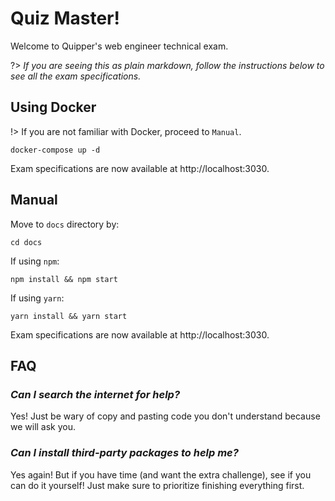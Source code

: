 # Quiz Master!

Welcome to Quipper's web engineer technical exam.

?> *If you are seeing this as plain markdown, follow the instructions below to see all the exam specifications.*

## Using Docker

!> If you are not familiar with Docker, proceed to `Manual`.

```
docker-compose up -d
```

Exam specifications are now available at http://localhost:3030.

## Manual

Move to `docs` directory by:

```
cd docs
```

If using `npm`:

```
npm install && npm start
```

If using `yarn`:

```
yarn install && yarn start
```

Exam specifications are now available at http://localhost:3030.

## FAQ
### _Can I search the internet for help?_
Yes! Just be wary of copy and pasting code you don't understand because we will ask you.

### _Can I install third-party packages to help me?_
Yes again! But if you have time (and want the extra challenge), see if you can do it yourself! Just make sure to prioritize finishing everything first.
